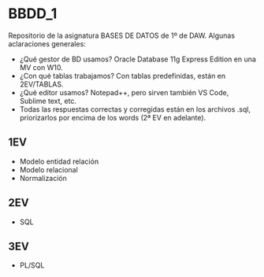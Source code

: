 # BBDD_1
Repositorio de la asignatura BASES DE DATOS de 1º de DAW. Algunas aclaraciones generales:
- ¿Qué gestor de BD usamos? Oracle Database 11g Express Edition en una MV con W10.
- ¿Con qué tablas trabajamos? Con tablas predefinidas, están en 2EV/TABLAS.
- ¿Qué editor usamos? Notepad++, pero sirven también VS Code, Sublime text, etc.
- Todas las respuestas correctas y corregidas están en los archivos .sql, priorizarlos por encima de los words (2ª EV en adelante).

## 1EV
- Modelo entidad relación
- Modelo relacional
- Normalización

## 2EV
- SQL

## 3EV
- PL/SQL
